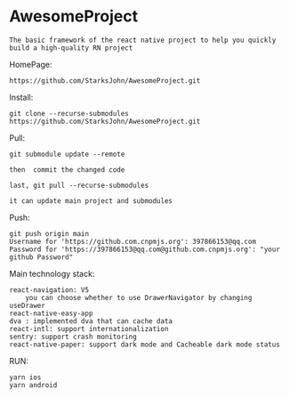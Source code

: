 # AwesomeProject

    The basic framework of the react native project to help you quickly build a high-quality RN project

HomePage:  
    
    https://github.com/StarksJohn/AwesomeProject.git

Install:

    git clone --recurse-submodules https://github.com/StarksJohn/AwesomeProject.git 
    
Pull:
    
    git submodule update --remote  
    
    then  commit the changed code

    last, git pull --recurse-submodules

    it can update main project and submodules 

Push:
    
    git push origin main
    Username for 'https://github.com.cnpmjs.org': 397866153@qq.com
    Password for 'https://397866153@qq.com@github.com.cnpmjs.org': "your github Password"

Main technology stack:

    react-navigation: V5
        you can choose whether to use DrawerNavigator by changing useDrawer
    react-native-easy-app
    dva : implemented dva that can cache data
    react-intl: support internationalization
    sentry: support crash monitoring
    react-native-paper: support dark mode and Cacheable dark mode status
    
RUN: 

    yarn ios
    yarn android

    



